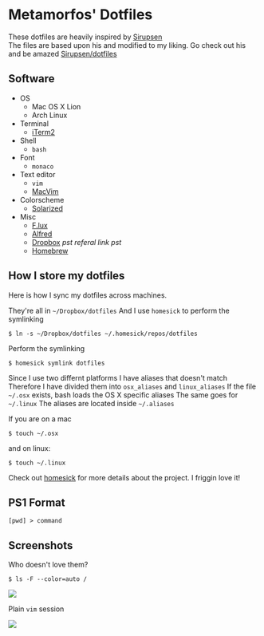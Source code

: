 # Metamorfos' Dotfiles
These dotfiles are heavily inspired by [Sirupsen](/Sirupsen)  
The files are based upon his and modified to my liking. Go check out his and be amazed [Sirupsen/dotfiles](/Sirupsen/dotfiles/)

## Software
* OS
    - Mac OS X Lion 
    - Arch Linux
* Terminal
    - [iTerm2](http://www.iterm2.com/)
* Shell
    - `bash`
* Font
    - `monaco`
* Text editor
    - `vim`
    - [MacVim](b4winckler/macvim)
* Colorscheme 
    - [Solarized](altercation/solarized)
* Misc
    - [F.lux](http://stereopsis.com/flux/)
    - [Alfred](http://alfredapp.com)
    - [Dropbox](http://db.tt/jy1BQci) *pst referal link pst*
    - [Homebrew](http://mxcl.github.com/homebrew/)

## How I store my dotfiles
Here is how I sync my dotfiles across machines.

They're all in `~/Dropbox/dotfiles`
And I use `homesick` to perform the symlinking

    $ ln -s ~/Dropbox/dotfiles ~/.homesick/repos/dotfiles

Perform the symlinking 

    $ homesick symlink dotfiles

Since I use two differnt platforms I have aliases that doesn't match
Therefore I have divided them into `osx_aliases` and `linux_aliases`
If the file `~/.osx` exists, bash loads the OS X specific aliases
The same goes for `~/.linux`
The aliases are located inside `~/.aliases`

If you are on a mac

    $ touch ~/.osx

and on linux:

    $ touch ~/.linux

Check out [homesick](/technicalpickles/homesick) for more
details about the project. I friggin love it!
	
## PS1 Format
`[pwd] > command`

## Screenshots
Who doesn't love them?

    $ ls -F --color=auto / 

![](http://f.cl.ly/items/3x1t2U3t3Z410c33131Z/screenshot%202012-02-06%20kl.%2023.28.14.PNG)

Plain `vim` session

![](http://f.cl.ly/items/3x1t2U3t3Z410c33131Z/screenshot%202012-02-06%20kl.%2023.28.14.PNG)
